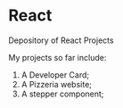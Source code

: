# React
Depository of React Projects

My projects so far include:

1. A Developer Card;
3. A Pizzeria website;
4. A stepper component;
